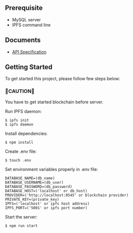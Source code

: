 ## Prerequisite

- MySQL server
- IPFS command line

## Documents

- [API Specification](./api_specification.md)

## Getting Started

To get started this project, please follow few steps below:

### 🚨CAUTION🚨

You have to get started blockchain before server.

Run IPFS daemon:

```
$ ipfs init
$ ipfs daemon
```

Install dependencies:

```
$ npm install
```

Create .env file:

```
$ touch .env
```

Set environment variables properly in .env file:

```
DATABASE_NAME=(db_name)
DATABASE_USERNAME=(db_user)
DATABASE_PASSWORD=(db_password)
DATABASE_HOST=('localhost' or db_host)
PROVIDER=('http://localhost:8545' or blockchain provider)
PRIVATE_KEY=(private_key)
IPFS=('localhost' or ipfs host address)
IPFS_PORT=('5001' or ipfs port number)
```

Start the server:

```
$ npm run start
```
